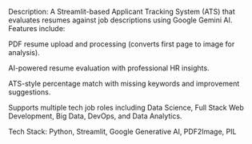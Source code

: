 Description:
A Streamlit-based Applicant Tracking System (ATS) that evaluates resumes against job descriptions using Google Gemini AI. Features include:

PDF resume upload and processing (converts first page to image for analysis).

AI-powered resume evaluation with professional HR insights.

ATS-style percentage match with missing keywords and improvement suggestions.

Supports multiple tech job roles including Data Science, Full Stack Web Development, Big Data, DevOps, and Data Analytics.

Tech Stack: Python, Streamlit, Google Generative AI, PDF2Image, PIL
